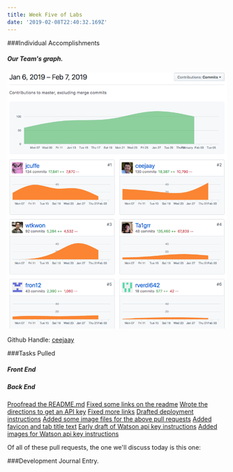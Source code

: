 ```yaml
---
title: Week Five of Labs
date: '2019-02-08T22:40:32.169Z'
---
```


###Individual Accomplishments


##### Our Team's graph.
![Team Graph](team_graph.png)

Github Handle: [ceejaay](https://github.com/ceejaay)

###Tasks Pulled 

##### Front End


##### Back End
[Proofread the README.md](https://github.com/Lambda-School-Labs/dont-send-that-email/pull/187)
[Fixed some links on the readme](https://github.com/Lambda-School-Labs/dont-send-that-email/pull/186)
[Wrote the directions to get an API key](https://github.com/Lambda-School-Labs/dont-send-that-email/pull/184)
[Fixed more links](https://github.com/Lambda-School-Labs/dont-send-that-email/pull/182)
[Drafted deployment instructions](https://github.com/Lambda-School-Labs/dont-send-that-email/pull/176)
[Added some image files for the above pull requests](https://github.com/Lambda-School-Labs/dont-send-that-email/pull/173)
[Added favicon and tab title text](https://github.com/Lambda-School-Labs/dont-send-that-email/pull/166)
[Early draft of Watson api key instructions](https://github.com/Lambda-School-Labs/dont-send-that-email/pull/165)
[Added images for Watson api key instructions](https://github.com/Lambda-School-Labs/dont-send-that-email/pull/161)

Of all of these pull requests, the one we'll discuss today is this one:


###Development Journal Entry.
